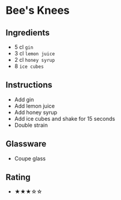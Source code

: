 # Bee's Knees

## Ingredients
- 5 cl `gin`
- 3 cl `lemon juice`
- 2 cl `honey syrup`
- 8 `ice cubes`

## Instructions
- Add gin
- Add lemon juice
- Add honey syrup
- Add ice cubes and shake for 15 seconds
- Double strain

## Glassware
- Coupe glass

## Rating
- ★★★☆☆